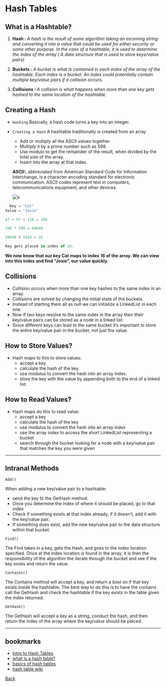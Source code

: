 # Hash Tables

## What is a Hashtable?

1. **Hash :** _A hash is the result of some algorithm taking an incoming string and converting it into a value that could be used for either security or some other purpose. In the case of a hashtable, it is used to determine the index of the array ( A data structure that is used to store keys/value pairs)_

2. **Buckets :** _A bucket is what is contained in each index of the array of the hashtable. Each index is a bucket. An index could potentially contain multiple key/value pairs if a collision occurs._

3. **Collisions :** _A collision is what happens when more than one key gets hashed to the same location of the hashtable._

## Creating a Hash

- `Hashing`
  Basically, a hash code turns a key into an integer.

- `Creating a Hash`
  A hashtable traditionally is created from an array

  - Add or multiply all the ASCII values together.
  - Multiply it by a prime number such as 599.
  - Use modulo to get the remainder of the result, when divided by the total size of the array.
  - Insert into the array at that index.

  **ASCII:**, abbreviated from American Standard Code for Information Interchange, is a character encoding standard for electronic communication. ASCII codes represent text in computers, telecommunications equipment, and other devices.

  ![s](https://www.unitronicsplc.com/Download/SoftwareHelp/VisiLogic_Knowledgebase/ASCII_Table.gif)

```js
  Key = "Cat"
Value = "Josie"

67 + 97 + 116 = 280

280 * 599 = 69648

69648 % 1024 = 16

Key gets placed in index of 16.
```

**We now know that our key Cat maps to index 16 of the array. We can view into this index and find “Josie”, our value quickly.**

## Collisions

- Collision occurs when more than one key hashes to the same index in an array.
- Collisions are solved by changing the initial state of the buckets.
- Instead of starting them all as null we can initialize a LinkedList in each one.
- Now if two keys resolve to the same index in the array then their key/value pairs can be stored as a node in a linked list.
- Since different keys can lead to the same bucket it’s important to store the entire key/value pair in the bucket, not just the value.

## How to Store Values?

- Hash maps to this to store values:
  - accept a key.
  - calculate the hash of the key.
  - use modulus to convert the hash into an array index.
  - store the key with the value by appending both to the end of a linked list.

## How to Read Values?

- Hash maps do this to read value:
  - accept a key
  - calculate the hash of the key
  - use modulus to convert the hash into an array index
  - use the array index to access the short LinkedList representing a bucket
  - search through the bucket looking for a node with a key/value pair that matches the key you were given

---

## Intranal Methods

`Add()`

When adding a new key/value pair to a hashtable:

- send the key to the GetHash method.
- Once you determine the index of where it should be placed, go to that index
- Check if something exists at that index already, if it doesn’t, add it with the key/value pair.
- If something does exist, add the new key/value pair to the data structure within that bucket.

`Find()`

The Find takes in a key, gets the Hash, and goes to the index location specified. Once at the index location is found in the array, it is then the responsibility of the algorithm the iterate through the bucket and see if the key exists and return the value.

`Contains()`

The Contains method will accept a key, and return a bool on if that key exists inside the hashtable. The best way to do this is to have the contains call the GetHash and check the hashtable if the key exists in the table given the index returned.

`GetHash()`

The GetHash will accept a key as a string, conduct the hash, and then return the index of the array where the key/value should be placed.

---

## bookmarks

- [Intro to Hash Tables](https://codefellows.github.io/common_curriculum/data_structures_and_algorithms/Code_401/class-30/resources/Hashtables.html)
- [what is a hash table?](https://www.youtube.com/watch?v=MfhjkfocRR0)
- [basics of hash tables](https://www.hackerearth.com/practice/data-structures/hash-tables/basics-of-hash-tables/tutorial/)
- [hash table wiki](https://en.wikipedia.org/wiki/Hash_table)

[Back](https://github.com/En-ZUH/Reading-notes/tree/main/401)
